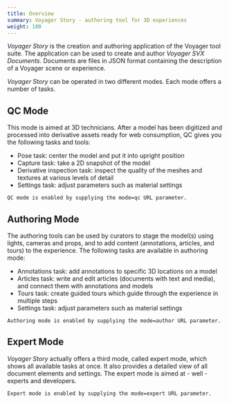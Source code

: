 ```yaml
---
title: Overview
summary: Voyager Story - authoring tool for 3D experiences
weight: 100
---
```


_Voyager Story_ is the creation and authoring application of the Voyager tool suite. The application can be used to create and author _Voyager SVX Documents_. Documents are files in JSON format containing the description of a Voyager scene or experience.
 
 _Voyager Story_ can be operated in two different modes. Each mode offers a number of tasks.

## QC Mode

This mode is aimed at 3D technicians. After a model has been digitized and processed into derivative assets ready for web consumption, QC gives you the following tasks and tools:

- Pose task: center the model and put it into upright position
- Capture task: take a 2D snapshot of the model
- Derivative inspection task: inspect the quality of the meshes and textures at various levels of detail
- Settings task: adjust parameters such as material settings  

```
QC mode is enabled by supplying the mode=qc URL parameter.
```

## Authoring Mode

The authoring tools can be used by curators to stage the model(s) using lights, cameras and props, and to add content (annotations, articles, and tours) to the experience. The following tasks are available in authoring mode:

- Annotations task: add annotations to specific 3D locations on a model
- Articles task: write and edit articles (documents with text and media), and connect them with annotations and models
- Tours task: create guided tours which guide through the experience in multiple steps
- Settings task: adjust parameters such as material settings

```
Authoring mode is enabled by supplying the mode=author URL parameter.
```

## Expert Mode

_Voyager Story_ actually offers a third mode, called expert mode, which shows all available tasks at once. It also provides a detailed view of all document elements and settings. The expert mode is aimed at - well - experts and developers.

```
Expert mode is enabled by supplying the mode=expert URL parameter.
``` 